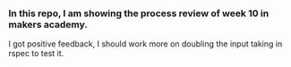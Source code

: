 ### In this repo, I am showing the process review of week 10 in makers academy.

I got positive feedback, I should work more on doubling the input taking in
rspec to test it. 
